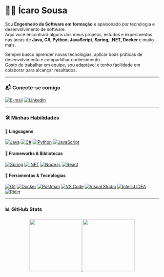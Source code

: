 # 👨‍💻 Ícaro Sousa

Sou **Engenheiro de Software em formação** e apaixonado por tecnologia e desenvolvimento de software.   
Aqui você encontrará alguns dos meus projetos, estudos e experimentos nas áreas de **Java, C#, Python, JavaScript, Spring, .NET, Docker** e muito mais.  

Sempre busco aprender novas tecnologias, aplicar boas práticas de desenvolvimento e compartilhar conhecimento.  
Gosto de trabalhar em equipe, sou adaptável e tenho facilidade em colaborar para alcançar resultados.  

---

### 📬 Conecte-se comigo

[![E-mail](https://img.shields.io/badge/-Email-000?style=for-the-badge&logo=microsoft-outlook&logoColor=0078D4)](mailto:icarosa20rs@gmail.com)
[![LinkedIn](https://img.shields.io/badge/-LinkedIn-000?style=for-the-badge&logo=linkedin&logoColor=0A66C2)](https://www.linkedin.com/in/icrusousa)

---

### 🛠️ Minhas Habilidades


  
  #### 🔹 Linguagens
  [![Java](https://img.shields.io/badge/Java-000?logo=openjdk&logoColor=F89820)](#)
  [![C#](https://img.shields.io/badge/C%23-000?logo=c-sharp&logoColor=9B4F96)](#)
  [![Python](https://img.shields.io/badge/Python-000?logo=python&logoColor=3776AB)](#)
  [![JavaScript](https://img.shields.io/badge/JavaScript-000?logo=javascript&logoColor=F7DF1E)](#)
  
  #### 🔹 Frameworks & Bibliotecas
  [![Spring](https://img.shields.io/badge/Spring-000?logo=spring&logoColor=6DB33F)](#)
  [![.NET](https://img.shields.io/badge/.NET-000?logo=dotnet&logoColor=512BD4)](#)
  [![Node.js](https://img.shields.io/badge/Node.js-000?logo=node.js&logoColor=339933)](#)
  [![React](https://img.shields.io/badge/React-000?logo=react&logoColor=61DAFB)](#)
  
  #### 🔹 Ferramentas & Tecnologias
  [![Git](https://img.shields.io/badge/Git-000?logo=git&logoColor=F05032)](#)
  [![Docker](https://img.shields.io/badge/Docker-000?logo=docker&logoColor=2496ED)](#)
  [![Postman](https://img.shields.io/badge/Postman-000?logo=postman&logoColor=FF6C37)](#)
  [![VS Code](https://img.shields.io/badge/VSCode-000?logo=visualstudiocode&logoColor=007ACC)](#)
  [![Visual Studio](https://img.shields.io/badge/VisualStudio-000?logo=visual-studio&logoColor=5C2D91)](#)
  [![IntelliJ IDEA](https://img.shields.io/badge/IntelliJIDEA-000?logo=intellijidea&logoColor=FE2857)](#)
  [![Rider](https://img.shields.io/badge/Rider-000?logo=rider&logoColor=FF4D4D)](#)

---

### 📊 GitHub Stats

<div align="center">
  <a href="https://github.com/IcaroSo">
    <img height="170em" src="https://github-readme-stats.vercel.app/api?username=IcaroSo&theme=tokyonight&show_icons=true"/>
    <img height="170em" src="https://github-readme-stats.vercel.app/api/top-langs/?username=IcaroSo&layout=compact&theme=tokyonight&show_icons=true"/>
  </a>
</div>
